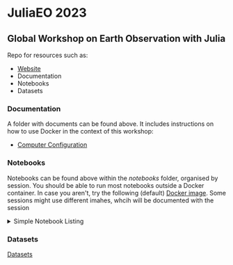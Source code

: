 # JuliaEO 2023     
## Global Workshop on Earth Observation with Julia     
Repo for resources such as:
 + [Website](https://aircentre.github.io/JuliaEO/ "Up-to-date program")
 + Documentation
 + Notebooks
 + Datasets

### Documentation
A folder with documents can be found above. It includes instructions on how to use Docker in the context of this workshop:
+ [Computer Configuration](https://github.com/AIRCentre/JuliaEO/blob/5d5d1071fdac2bd65e2dc2471d74976432321280/docs/README-Docker-Intro.md "Docker Image")

### Notebooks
Notebooks can be found above within the *notebooks* folder, organised by session.
You should be able to run most notebooks outside a Docker container. In case you aren't, try the following (default) [Docker image](https://doi.org/10.7910/DVN/OYBLGK). Some sessions might use different imahes, whcih will be documented with the session

<details>
 <summary> Simple Notebook Listing </summary>
<p>

This is not necessarily a complete or up-to-date list. It notably omits notebooks used from the [JuliaClimate notebook stack](https://github.com/JuliaClimate/Notebooks#readme). 

1. Plenary sessions

- `plenary_sessions/The_Power_of_JuliaGeo/juliageo.ipynb`
- `plenary_sessions/Julia_showcases_in_Oceanography/01-DIVAnd-data-preparation.ipynb`
- `plenary_sessions/Julia_showcases_in_Oceanography/03-DINCAE-tutorial.ipynb`
- `plenary_sessions/Julia_showcases_in_Oceanography/02-DIVAnd-example-analysis-azores.ipynb`
- `plenary_sessions/SARProcessing_vision_state_of_affairs_and_roadmap/placeholderfile.jl`
- `plenary_sessions/Raster_data_Reading_Manipulating_and_Visualising/rasters_demo.jl`

2. Hands sessions

- `hands_on_sessions/Processing_LiDAR_elevation_point_clouds_using_vector_data_in_Julia/spacelidar.ipynb`
- `hands_on_sessions/Processing_LiDAR_elevation_point_clouds_using_vector_data_in_Julia/geointerface.ipynb`
- `hands_on_sessions/Processing_LiDAR_elevation_point_clouds_using_vector_data_in_Julia/pointclouds.ipynb`
- `hands_on_sessions/Data_Visualizations_with_Makie/Plots_Animations_&_Graphics/hands_on_makie no docker/hands-on-makie.ipynb`
- `hands_on_sessions/Data_Visualizations_with_Makie/Plots_Animations_&_Graphics/hands_on_makie/hands-on-makie.ipynb`
- `hands_on_sessions/Data_Visualizations_with_Makie/Visualization_of_Earth_Observations_Data/Vis_EOD.ipynb`
- `hands_on_sessions/Datacubes_for_high-resolution_EO_data/handson.ipynb`
- `hands_on_sessions/hands_on_makie/hands-on-makie.ipynb`
- `hands_on_sessions/Working_with_SAR_and_InSAR_Data/SARProcessing/3_Object_detection.ipynb`
- `hands_on_sessions/Working_with_SAR_and_InSAR_Data/SARProcessing/1_Load_Image.ipynb`
- `hands_on_sessions/Working_with_SAR_and_InSAR_Data/SARProcessing/4_insar.ipynb`
- `hands_on_sessions/Working_with_SAR_and_InSAR_Data/SARProcessing/2_Speckle.ipynb`
- `hands_on_sessions/Julia_Use_Case_for_Change_Detection/userqa.ipynb`
- `hands_on_sessions/Julia_for_beginners/Julia_for_beginners.ipynb`

- `hands_on_sessions/Advanced_Geodata_Science_&_Geostatistical_Learning/hands_on_geostats/geodatascience.jl`
- `hands_on_sessions/Advanced_Geodata_Science_&_Geostatistical_Learning/hands_on_geostats/geostatslearn.jl`
- `hands_on_sessions/Advanced_Geodata_Science_&_Geostatistical_Learning/hands_on_geostats/geodatascience-docker.jl`
- `hands_on_sessions/Data_Visualizations_with_Makie/Plots_Animations_&_Graphics/hands_on_makie no docker/widgets.jl`
- `hands_on_sessions/Data_Visualizations_with_Makie/Plots_Animations_&_Graphics/hands_on_makie no docker/clima-plot.jl`
- `hands_on_sessions/Data_Visualizations_with_Makie/Plots_Animations_&_Graphics/hands_on_makie/widgets.jl`
- `hands_on_sessions/Data_Visualizations_with_Makie/Plots_Animations_&_Graphics/hands_on_makie/clima-plot.jl`
- `hands_on_sessions/Data_Visualizations_with_Makie/Visualization_of_Earth_Observations_Data/genzarr.jl`
- `hands_on_sessions/Datacubes_for_high-resolution_EO_data/placeholderfile.jl`
- `hands_on_sessions/Land_Cover_Classification_of_Earth_Observation_images/rasters_flux_eo_classification.jl`
- `hands_on_sessions/Retrieving_satellite_and_reanalysis_data_from_EO_servers/02-NASAPrecipitation.jl`
- `hands_on_sessions/Retrieving_satellite_and_reanalysis_data_from_EO_servers/01-GeoRegions.jl`
- `hands_on_sessions/RF_classification_using_marida/RF_classification_using_marida.jl`
- `hands_on_sessions/hands_on_makie/widgets.jl`
- `hands_on_sessions/hands_on_makie/clima-plot.jl`
- `hands_on_sessions/Working_with_SAR_and_InSAR_Data/SARProcessing/figures/misc/azores_image.jl`
- `hands_on_sessions/Working_with_SAR_and_InSAR_Data/SARProcessing/figures/misc/Create_example_data.jl`
- `hands_on_sessions/Julia_Use_Case_for_Change_Detection/userqa_full.jl`
- `hands_on_sessions/Julia_Use_Case_for_Change_Detection/plot_sentinel1.jl`

## Environment Files for Jupyter Notebooks

- `plenary_sessions/The_Power_of_JuliaGeo/Manifest.toml`
- `plenary_sessions/The_Power_of_JuliaGeo/Project.toml`
- `plenary_sessions/Julia_showcases_in_Oceanography/Manifest.toml`
- `plenary_sessions/Julia_showcases_in_Oceanography/Project.toml`
- `plenary_sessions/Data_science_big_data_and _cloud_native_solutions/Manifest.toml`
- `plenary_sessions/Data_science_big_data_and _cloud_native_solutions/Project.toml`
- `hands_on_sessions/Data_Visualizations_with_Makie/Plots_Animations_&_Graphics/hands_on_makie no docker/Project.toml`
- `hands_on_sessions/Data_Visualizations_with_Makie/Visualization_of_Earth_Observations_Data/Manifest.toml`
- `hands_on_sessions/Data_Visualizations_with_Makie/Visualization_of_Earth_Observations_Data/done_at_Workshop/Manifest.toml`
- `hands_on_sessions/Data_Visualizations_with_Makie/Visualization_of_Earth_Observations_Data/Project.toml`
- `hands_on_sessions/Datacubes_for_high-resolution_EO_data/Manifest.toml`
- `hands_on_sessions/Datacubes_for_high-resolution_EO_data/Project.toml`
- `hands_on_sessions/Retrieving_satellite_and_reanalysis_data_from_EO_servers/Manifest.toml`
- `hands_on_sessions/Retrieving_satellite_and_reanalysis_data_from_EO_servers/Project.toml`
- `hands_on_sessions/Julia_Use_Case_for_Change_Detection/Manifest.toml`
- `hands_on_sessions/Julia_Use_Case_for_Change_Detection/Project.toml`
- `hands_on_sessions/Julia_for_beginners/Manifest.toml`
- `hands_on_sessions/Julia_for_beginners/Project.toml`

</p>
</details>

### Datasets
[Datasets](https://github.com/gdcc/Dataverse.jl#readme "Dataverse archive")

